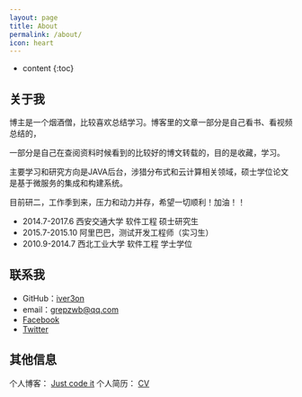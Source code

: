 ```yaml
---
layout: page
title: About
permalink: /about/
icon: heart
---
```


* content
{:toc}

## 关于我

博主是一个烟酒僧，比较喜欢总结学习。博客里的文章一部分是自己看书、看视频总结的，

一部分是自己在查阅资料时候看到的比较好的博文转载的，目的是收藏，学习。

主要学习和研究方向是JAVA后台，涉猎分布式和云计算相关领域，硕士学位论文是基于微服务的集成和构建系统。

目前研二，工作季到来，压力和动力并存，希望一切顺利！加油！！

* 2014.7-2017.6 西安交通大学 软件工程 硕士研究生
* 2015.7-2015.10 阿里巴巴，测试开发工程师（实习生）
* 2010.9-2014.7  西北工业大学 软件工程 学士学位

## 联系我

* GitHub：[iver3on](https://github.com/iver3on)
* email：grepzwb@qq.com
* [Facebook](https://www.facebook.com/grepzwb)
* [Twitter](https://twitter.com/iver3on)

## 其他信息

个人博客： [Just code it](http://www.zhangwenbo.net)
个人简历： [CV](http://www.zhangwenbo.net/CV/ZhangwenboCV/index.html#/)

